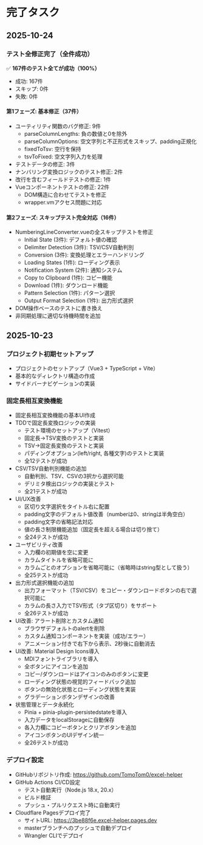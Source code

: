 # 完了タスク

## 2025-10-24

### テスト全修正完了（全件成功）
✅ **167件のテスト全てが成功（100%）**
- 成功: 167件
- スキップ: 0件
- 失敗: 0件

#### 第1フェーズ: 基本修正（37件）
- ユーティリティ関数のバグ修正: 9件
  - parseColumnLengths: 負の数値と0を除外
  - parseColumnOptions: 空文字列と不正形式をスキップ、padding正規化
  - fixedToTsv: 空行を保持
  - tsvToFixed: 空文字列入力を処理
- テストデータの修正: 3件
- ナンバリング変換ロジックのテスト修正: 2件
- 改行を含むフィールドテストの修正: 1件
- Vueコンポーネントテストの修正: 22件
  - DOM構造に合わせてテストを修正
  - wrapper.vmアクセス問題に対応

#### 第2フェーズ: スキップテスト完全対応（16件）
- NumberingLineConverter.vueの全スキップテストを修正
  - Initial State (3件): デフォルト値の確認
  - Delimiter Detection (3件): TSV/CSV自動判別
  - Conversion (3件): 変換処理とエラーハンドリング
  - Loading States (1件): ローディング表示
  - Notification System (2件): 通知システム
  - Copy to Clipboard (1件): コピー機能
  - Download (1件): ダウンロード機能
  - Pattern Selection (1件): パターン選択
  - Output Format Selection (1件): 出力形式選択
- DOM操作ベースのテストに書き換え
- 非同期処理に適切な待機時間を追加

## 2025-10-23

### プロジェクト初期セットアップ
- プロジェクトのセットアップ（Vue3 + TypeScript + Vite）
- 基本的なディレクトリ構造の作成
- サイドバーナビゲーションの実装

### 固定長相互変換機能
- 固定長相互変換機能の基本UI作成
- TDDで固定長変換ロジックの実装
  - テスト環境のセットアップ（Vitest）
  - 固定長→TSV変換のテストと実装
  - TSV→固定長変換のテストと実装
  - パディングオプション(left/right, 各種文字)のテストと実装
  - 全12テストが成功
- CSV/TSV自動判別機能の追加
  - 自動判別、TSV、CSVの3択から選択可能
  - デリミタ検出ロジックの実装とテスト
  - 全21テストが成功
- UI/UX改善
  - 区切り文字選択をタイトル右に配置
  - padding文字のデフォルト値改善（numberは0、stringは半角空白）
  - padding文字の省略記法対応
  - 値の長さ制限機能追加（固定長を超える場合は切り捨て）
  - 全24テストが成功
- ユーザビリティ改善
  - 入力欄の初期値を空に変更
  - カラムタイトルを省略可能に
  - カラムごとのオプションを省略可能に（省略時はstring型として扱う）
  - 全25テストが成功
- 出力形式選択機能の追加
  - 出力フォーマット（TSV/CSV）をコピー・ダウンロードボタンの右で選択可能に
  - カラムの長さ入力でTSV形式（タブ区切り）をサポート
  - 全26テストが成功
- UI改善: アラート削除とカスタム通知
  - ブラウザデフォルトのalertを削除
  - カスタム通知コンポーネントを実装（成功/エラー）
  - アニメーション付きで右下から表示、2秒後に自動消去
- UI改善: Material Design Icons導入
  - MDIフォントライブラリを導入
  - 全ボタンにアイコンを追加
  - コピー/ダウンロードはアイコンのみのボタンに変更
  - ローディング状態の視覚的フィードバック追加
  - ボタンの無効化状態とローディング状態を実装
  - グラデーションボタンデザインの改善
- 状態管理とデータ永続化
  - Pinia + pinia-plugin-persistedstateを導入
  - 入力データをlocalStorageに自動保存
  - 各入力欄にコピーボタンとクリアボタンを追加
  - アイコンボタンのUIデザイン統一
  - 全26テストが成功

### デプロイ設定
- GitHubリポジトリ作成: https://github.com/TomoTom0/excel-helper
- GitHub Actions CI/CD設定
  - テスト自動実行（Node.js 18.x, 20.x）
  - ビルド検証
  - プッシュ・プルリクエスト時に自動実行
- Cloudflare Pagesデプロイ完了
  - サイトURL: https://3be88f6e.excel-helper.pages.dev
  - masterブランチへのプッシュで自動デプロイ
  - Wrangler CLIでデプロイ
